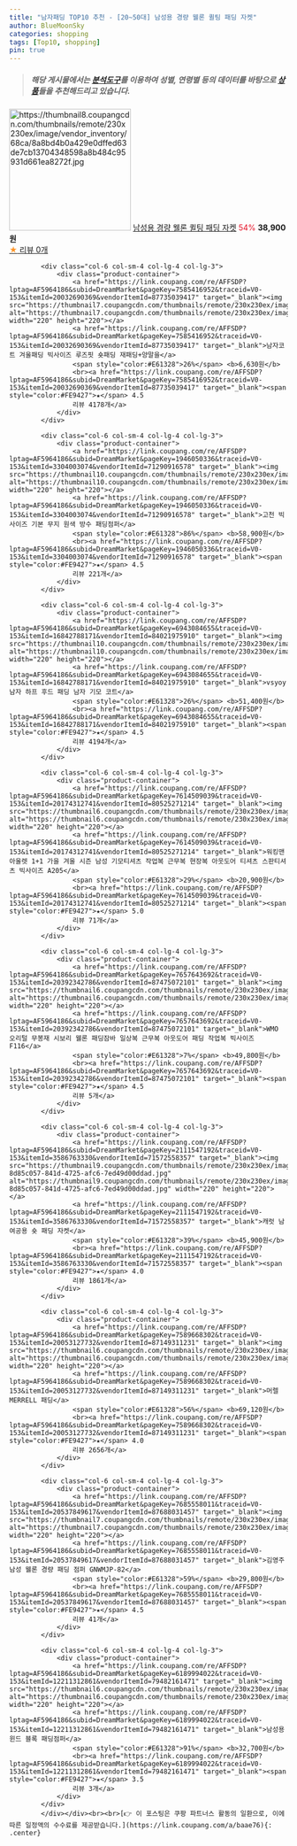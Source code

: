 ```yaml
---
title: "남자패딩 TOP10 추천 - [20~50대] 남성용 경량 웰론 퀼팅 패딩 자켓"
author: BlueMoonSky
categories: shopping
tags: [Top10, shopping]
pin: true
---
```


> ##### 해당 게시물에서는 [**분석도구**](https://itemscout.io/)를 이용하여 **성별**, **연령별** 등의 데이터를 바탕으로 [**상품**](https://link.coupang.com/a/baae76)들을 추천해드리고 있습니다.
<div class="container"><div class="row">
            <div class="col-6 col-sm-4 col-lg-4 col-lg-3">
                <div class="product-container">
                    <a href="https://link.coupang.com/re/AFFSDP?lptag=AF5964186&subid=DreamMarket&pageKey=7634511941&traceid=V0-153&itemId=20270012090&vendorItemId=87487822956" target="_blank"><img src="https://thumbnail8.coupangcdn.com/thumbnails/remote/230x230ex/image/vendor_inventory/68ca/8a8bd4b0a429e0dffed63de7cb13704348598a8b484c95931d661ea8272f.jpg" alt="https://thumbnail8.coupangcdn.com/thumbnails/remote/230x230ex/image/vendor_inventory/68ca/8a8bd4b0a429e0dffed63de7cb13704348598a8b484c95931d661ea8272f.jpg" width="220" height="220"></a>
                    <a href="https://link.coupang.com/re/AFFSDP?lptag=AF5964186&subid=DreamMarket&pageKey=7634511941&traceid=V0-153&itemId=20270012090&vendorItemId=87487822956" target="_blank">남성용 경량 웰론 퀼팅 패딩 자켓</a>
                    <span style="color:#E61328">54%</span> <b>38,900원</b>
                    <br><a href="https://link.coupang.com/re/AFFSDP?lptag=AF5964186&subid=DreamMarket&pageKey=7634511941&traceid=V0-153&itemId=20270012090&vendorItemId=87487822956" target="_blank"><span style="color:#FE9427">★</span> 
                    리뷰 0개</a>
                </div>
            </div>
            
            <div class="col-6 col-sm-4 col-lg-4 col-lg-3">
                <div class="product-container">
                    <a href="https://link.coupang.com/re/AFFSDP?lptag=AF5964186&subid=DreamMarket&pageKey=7585416952&traceid=V0-153&itemId=20032690369&vendorItemId=87735039417" target="_blank"><img src="https://thumbnail7.coupangcdn.com/thumbnails/remote/230x230ex/image/vendor_inventory/274b/25363bc5594fd1020237a5e2a14b61796aa1137801f720fa58962a76d1b0.jpg" alt="https://thumbnail7.coupangcdn.com/thumbnails/remote/230x230ex/image/vendor_inventory/274b/25363bc5594fd1020237a5e2a14b61796aa1137801f720fa58962a76d1b0.jpg" width="220" height="220"></a>
                    <a href="https://link.coupang.com/re/AFFSDP?lptag=AF5964186&subid=DreamMarket&pageKey=7585416952&traceid=V0-153&itemId=20032690369&vendorItemId=87735039417" target="_blank">남자코트 겨울패딩 빅사이즈 루즈핏 숏패딩 재패딩+양말을</a>
                    <span style="color:#E61328">26%</span> <b>6,630원</b>
                    <br><a href="https://link.coupang.com/re/AFFSDP?lptag=AF5964186&subid=DreamMarket&pageKey=7585416952&traceid=V0-153&itemId=20032690369&vendorItemId=87735039417" target="_blank"><span style="color:#FE9427">★</span> 4.5
                    리뷰 4178개</a>
                </div>
            </div>
            
            <div class="col-6 col-sm-4 col-lg-4 col-lg-3">
                <div class="product-container">
                    <a href="https://link.coupang.com/re/AFFSDP?lptag=AF5964186&subid=DreamMarket&pageKey=1946050336&traceid=V0-153&itemId=3304003074&vendorItemId=71290916578" target="_blank"><img src="https://thumbnail10.coupangcdn.com/thumbnails/remote/230x230ex/image/vendor_inventory/0ab0/d654948af5a9746490c52ecb572ceb8da2c26dafce6bed79491451011d62.JPG" alt="https://thumbnail10.coupangcdn.com/thumbnails/remote/230x230ex/image/vendor_inventory/0ab0/d654948af5a9746490c52ecb572ceb8da2c26dafce6bed79491451011d62.JPG" width="220" height="220"></a>
                    <a href="https://link.coupang.com/re/AFFSDP?lptag=AF5964186&subid=DreamMarket&pageKey=1946050336&traceid=V0-153&itemId=3304003074&vendorItemId=71290916578" target="_blank">고천 빅사이즈 기본 무지 원색 방수 패딩점퍼</a>
                    <span style="color:#E61328">86%</span> <b>58,900원</b>
                    <br><a href="https://link.coupang.com/re/AFFSDP?lptag=AF5964186&subid=DreamMarket&pageKey=1946050336&traceid=V0-153&itemId=3304003074&vendorItemId=71290916578" target="_blank"><span style="color:#FE9427">★</span> 4.5
                    리뷰 221개</a>
                </div>
            </div>
            
            <div class="col-6 col-sm-4 col-lg-4 col-lg-3">
                <div class="product-container">
                    <a href="https://link.coupang.com/re/AFFSDP?lptag=AF5964186&subid=DreamMarket&pageKey=6943084655&traceid=V0-153&itemId=16842788171&vendorItemId=84021975910" target="_blank"><img src="https://thumbnail10.coupangcdn.com/thumbnails/remote/230x230ex/image/vendor_inventory/3866/669a8016e633a989204fcedcb5ae911c8bf4823618fb5c115a0e7e52e8f2.jpg" alt="https://thumbnail10.coupangcdn.com/thumbnails/remote/230x230ex/image/vendor_inventory/3866/669a8016e633a989204fcedcb5ae911c8bf4823618fb5c115a0e7e52e8f2.jpg" width="220" height="220"></a>
                    <a href="https://link.coupang.com/re/AFFSDP?lptag=AF5964186&subid=DreamMarket&pageKey=6943084655&traceid=V0-153&itemId=16842788171&vendorItemId=84021975910" target="_blank">vsyoy 남자 하프 후드 패딩 남자 기모 코트</a>
                    <span style="color:#E61328">26%</span> <b>51,400원</b>
                    <br><a href="https://link.coupang.com/re/AFFSDP?lptag=AF5964186&subid=DreamMarket&pageKey=6943084655&traceid=V0-153&itemId=16842788171&vendorItemId=84021975910" target="_blank"><span style="color:#FE9427">★</span> 4.5
                    리뷰 4194개</a>
                </div>
            </div>
            
            <div class="col-6 col-sm-4 col-lg-4 col-lg-3">
                <div class="product-container">
                    <a href="https://link.coupang.com/re/AFFSDP?lptag=AF5964186&subid=DreamMarket&pageKey=7614509039&traceid=V0-153&itemId=20174312741&vendorItemId=80525271214" target="_blank"><img src="https://thumbnail6.coupangcdn.com/thumbnails/remote/230x230ex/image/vendor_inventory/1b92/227802bab5ed9dd78baebe568fbb69aa538c131b2114b456d7cb1dd22a92.jpg" alt="https://thumbnail6.coupangcdn.com/thumbnails/remote/230x230ex/image/vendor_inventory/1b92/227802bab5ed9dd78baebe568fbb69aa538c131b2114b456d7cb1dd22a92.jpg" width="220" height="220"></a>
                    <a href="https://link.coupang.com/re/AFFSDP?lptag=AF5964186&subid=DreamMarket&pageKey=7614509039&traceid=V0-153&itemId=20174312741&vendorItemId=80525271214" target="_blank">워킹맨 아울렛 1+1 가을 겨울 시즌 남성 기모티셔츠 작업복 근무복 현장복 아웃도어 티셔츠 스판티셔츠 빅사이즈 A205</a>
                    <span style="color:#E61328">29%</span> <b>20,900원</b>
                    <br><a href="https://link.coupang.com/re/AFFSDP?lptag=AF5964186&subid=DreamMarket&pageKey=7614509039&traceid=V0-153&itemId=20174312741&vendorItemId=80525271214" target="_blank"><span style="color:#FE9427">★</span> 5.0
                    리뷰 71개</a>
                </div>
            </div>
            
            <div class="col-6 col-sm-4 col-lg-4 col-lg-3">
                <div class="product-container">
                    <a href="https://link.coupang.com/re/AFFSDP?lptag=AF5964186&subid=DreamMarket&pageKey=7657643692&traceid=V0-153&itemId=20392342786&vendorItemId=87475072101" target="_blank"><img src="https://thumbnail6.coupangcdn.com/thumbnails/remote/230x230ex/image/vendor_inventory/e957/bb24b1591860e2c0ef60cb82b5d4d5f0695372fa210942f030945df72ad8.jpg" alt="https://thumbnail6.coupangcdn.com/thumbnails/remote/230x230ex/image/vendor_inventory/e957/bb24b1591860e2c0ef60cb82b5d4d5f0695372fa210942f030945df72ad8.jpg" width="220" height="220"></a>
                    <a href="https://link.coupang.com/re/AFFSDP?lptag=AF5964186&subid=DreamMarket&pageKey=7657643692&traceid=V0-153&itemId=20392342786&vendorItemId=87475072101" target="_blank">WMO 오리털 무봉재 시보리 웰론 패딩잠바 일상복 근무복 아웃도어 패딩 작업복 빅사이즈 F116</a>
                    <span style="color:#E61328">7%</span> <b>49,800원</b>
                    <br><a href="https://link.coupang.com/re/AFFSDP?lptag=AF5964186&subid=DreamMarket&pageKey=7657643692&traceid=V0-153&itemId=20392342786&vendorItemId=87475072101" target="_blank"><span style="color:#FE9427">★</span> 4.5
                    리뷰 5개</a>
                </div>
            </div>
            
            <div class="col-6 col-sm-4 col-lg-4 col-lg-3">
                <div class="product-container">
                    <a href="https://link.coupang.com/re/AFFSDP?lptag=AF5964186&subid=DreamMarket&pageKey=2111547192&traceid=V0-153&itemId=3586763330&vendorItemId=71572558357" target="_blank"><img src="https://thumbnail9.coupangcdn.com/thumbnails/remote/230x230ex/image/retail/images/1054077257689475-8d85c057-841d-4725-afc6-7ed49d00ddad.jpg" alt="https://thumbnail9.coupangcdn.com/thumbnails/remote/230x230ex/image/retail/images/1054077257689475-8d85c057-841d-4725-afc6-7ed49d00ddad.jpg" width="220" height="220"></a>
                    <a href="https://link.coupang.com/re/AFFSDP?lptag=AF5964186&subid=DreamMarket&pageKey=2111547192&traceid=V0-153&itemId=3586763330&vendorItemId=71572558357" target="_blank">캐럿 남여공용 숏 패딩 자켓</a>
                    <span style="color:#E61328">39%</span> <b>45,900원</b>
                    <br><a href="https://link.coupang.com/re/AFFSDP?lptag=AF5964186&subid=DreamMarket&pageKey=2111547192&traceid=V0-153&itemId=3586763330&vendorItemId=71572558357" target="_blank"><span style="color:#FE9427">★</span> 4.0
                    리뷰 1861개</a>
                </div>
            </div>
            
            <div class="col-6 col-sm-4 col-lg-4 col-lg-3">
                <div class="product-container">
                    <a href="https://link.coupang.com/re/AFFSDP?lptag=AF5964186&subid=DreamMarket&pageKey=7589668302&traceid=V0-153&itemId=20053127732&vendorItemId=87149311231" target="_blank"><img src="https://thumbnail6.coupangcdn.com/thumbnails/remote/230x230ex/image/vendor_inventory/8b27/c5b4749aed007d83df46b3cf5a854a973b7bf3ff1de9c2143f131194aca4.jpg" alt="https://thumbnail6.coupangcdn.com/thumbnails/remote/230x230ex/image/vendor_inventory/8b27/c5b4749aed007d83df46b3cf5a854a973b7bf3ff1de9c2143f131194aca4.jpg" width="220" height="220"></a>
                    <a href="https://link.coupang.com/re/AFFSDP?lptag=AF5964186&subid=DreamMarket&pageKey=7589668302&traceid=V0-153&itemId=20053127732&vendorItemId=87149311231" target="_blank">머렐 MERRELL 패딩</a>
                    <span style="color:#E61328">56%</span> <b>69,120원</b>
                    <br><a href="https://link.coupang.com/re/AFFSDP?lptag=AF5964186&subid=DreamMarket&pageKey=7589668302&traceid=V0-153&itemId=20053127732&vendorItemId=87149311231" target="_blank"><span style="color:#FE9427">★</span> 4.0
                    리뷰 2656개</a>
                </div>
            </div>
            
            <div class="col-6 col-sm-4 col-lg-4 col-lg-3">
                <div class="product-container">
                    <a href="https://link.coupang.com/re/AFFSDP?lptag=AF5964186&subid=DreamMarket&pageKey=7685558011&traceid=V0-153&itemId=20537849617&vendorItemId=87688031457" target="_blank"><img src="https://thumbnail7.coupangcdn.com/thumbnails/remote/230x230ex/image/vendor_inventory/be32/83a2aa274f1981f3b8889e7dff5d7cf4f72a260aff0c7156c8e08eeea14d.jpg" alt="https://thumbnail7.coupangcdn.com/thumbnails/remote/230x230ex/image/vendor_inventory/be32/83a2aa274f1981f3b8889e7dff5d7cf4f72a260aff0c7156c8e08eeea14d.jpg" width="220" height="220"></a>
                    <a href="https://link.coupang.com/re/AFFSDP?lptag=AF5964186&subid=DreamMarket&pageKey=7685558011&traceid=V0-153&itemId=20537849617&vendorItemId=87688031457" target="_blank">김영주 남성 웰론 경량 패딩 점퍼 GNWMJP-82</a>
                    <span style="color:#E61328">59%</span> <b>29,800원</b>
                    <br><a href="https://link.coupang.com/re/AFFSDP?lptag=AF5964186&subid=DreamMarket&pageKey=7685558011&traceid=V0-153&itemId=20537849617&vendorItemId=87688031457" target="_blank"><span style="color:#FE9427">★</span> 4.5
                    리뷰 41개</a>
                </div>
            </div>
            
            <div class="col-6 col-sm-4 col-lg-4 col-lg-3">
                <div class="product-container">
                    <a href="https://link.coupang.com/re/AFFSDP?lptag=AF5964186&subid=DreamMarket&pageKey=6189994022&traceid=V0-153&itemId=12211312861&vendorItemId=79482161471" target="_blank"><img src="https://thumbnail6.coupangcdn.com/thumbnails/remote/230x230ex/image/rs_quotation_api/gnjmrkap/be84996de6764574b09201407dec5075.jpg" alt="https://thumbnail6.coupangcdn.com/thumbnails/remote/230x230ex/image/rs_quotation_api/gnjmrkap/be84996de6764574b09201407dec5075.jpg" width="220" height="220"></a>
                    <a href="https://link.coupang.com/re/AFFSDP?lptag=AF5964186&subid=DreamMarket&pageKey=6189994022&traceid=V0-153&itemId=12211312861&vendorItemId=79482161471" target="_blank">남성용 윈드 블록 패딩점퍼</a>
                    <span style="color:#E61328">91%</span> <b>32,700원</b>
                    <br><a href="https://link.coupang.com/re/AFFSDP?lptag=AF5964186&subid=DreamMarket&pageKey=6189994022&traceid=V0-153&itemId=12211312861&vendorItemId=79482161471" target="_blank"><span style="color:#FE9427">★</span> 3.5
                    리뷰 3개</a>
                </div>
            </div>
            </div></div><br><br>[👉 이 포스팅은 쿠팡 파트너스 활동의 일환으로, 이에 따른 일정액의 수수료를 제공받습니다.](https://link.coupang.com/a/baae76){: .center}